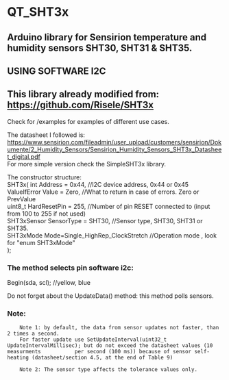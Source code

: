 # QT_SHT3x
## Arduino library for Sensirion temperature and humidity sensors SHT30, SHT31 & SHT35.
## USING SOFTWARE I2C
## This library already modified from: https://github.com/Risele/SHT3x

Check for /examples for examples of different use cases.  

The datasheet I followed is:  
https://www.sensirion.com/fileadmin/user_upload/customers/sensirion/Dokumente/2_Humidity_Sensors/Sensirion_Humidity_Sensors_SHT3x_Datasheet_digital.pdf  
For more simple version check the SimpleSHT3x library.  

The constructor structure:  
SHT3x(    int Address = 0x44, //I2C device address, 0x44 or 0x45  
        ValueIfError Value = Zero, //What to return in case of errors. Zero or PrevValue  
        uint8_t HardResetPin = 255, //Number of pin RESET connected to (input from 100 to 255 if not used)  
        SHT3xSensor SensorType = SHT30, //Sensor type, SHT30, SHT31 or SHT35.  
        SHT3xMode Mode=Single_HighRep_ClockStretch //Operation mode , look for "enum SHT3xMode"  
); 

### The method selects pin software i2c:

Begin(sda, scl); //yellow, blue

Do not forget about the UpdateData() method: this method polls sensors.

### Note:
        Note 1: by default, the data from sensor updates not faster, than 2 times a second.
        For faster update use SetUpdateInterval(uint32_t UpdateIntervalMillisec); but do not exceed the datasheet values (10 measurments           per second (100 ms)) because of sensor self-heating (datasheet/section 4.5, at the end of Table 9)  

        Note 2: The sensor type affects the tolerance values only.   
  
